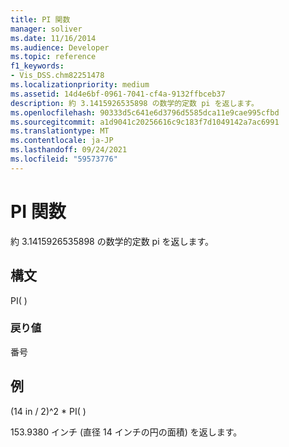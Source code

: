```yaml
---
title: PI 関数
manager: soliver
ms.date: 11/16/2014
ms.audience: Developer
ms.topic: reference
f1_keywords:
- Vis_DSS.chm82251478
ms.localizationpriority: medium
ms.assetid: 14d4e6bf-0961-7041-cf4a-9132ffbceb37
description: 約 3.1415926535898 の数学的定数 pi を返します。
ms.openlocfilehash: 90333d5c641e6d3796d5585dca11e9cae995cfbd
ms.sourcegitcommit: a1d9041c20256616c9c183f7d1049142a7ac6991
ms.translationtype: MT
ms.contentlocale: ja-JP
ms.lasthandoff: 09/24/2021
ms.locfileid: "59573776"
---
```

# <a name="pi-function"></a>PI 関数

約 3.1415926535898 の数学的定数 pi を返します。  
  
## <a name="syntax"></a>構文

PI( )
  
### <a name="return-value"></a>戻り値

番号
  
## <a name="example"></a>例

(14 in / 2)^2 \* PI( ) 
  
153.9380 インチ (直径 14 インチの円の面積) を返します。 
  

